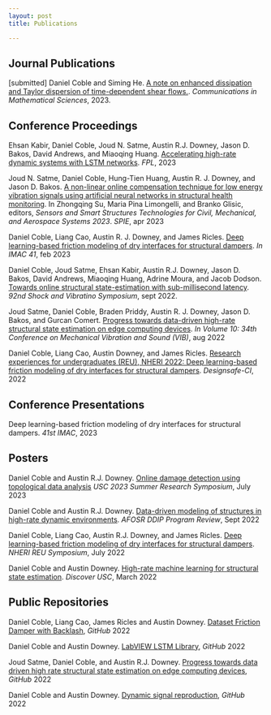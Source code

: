 ```yaml
---
layout: post
title: Publications

---
```

## Journal Publications

[submitted] Daniel Coble and Siming He. [A note on enhanced dissipation and Taylor dispersion of time-dependent shear flows.](https://arxiv.org/pdf/2309.15738.pdf). *Communications in Mathematical Sciences*, 2023.

## Conference Proceedings
Ehsan Kabir, Daniel Coble, Joud N. Satme, Austin R.J. Downey, Jason D. Bakos, David Andrews, and Miaoqing Huang. [Accelerating high-rate dynamic systems with LSTM networks](https://www.researchgate.net/publication/373685921_Accelerating_LSTM-based_High-Rate_Dynamic_System_Models#fullTextFileContent). *FPL*, 2023

Joud N. Satme, Daniel Coble, Hung-Tien Huang, Austin R. J. Downey, and Jason D. Bakos. [A non-linear online compensation technique for low energy vibration signals using artificial neural networks in structural health monitoring](https://cse.sc.edu/~adowney2/publications/Conference_publications/Satme2023NonLinearVibration.pdf). In Zhongqing Su, Maria Pina Limongelli, and Branko Glisic, editors, *Sensors and Smart Structures Technologies for Civil, Mechanical, and Aerospace Systems 2023*. *SPIE*, apr 2023

Daniel Coble, Liang Cao, Austin R. J. Downey, and James Ricles. [Deep learning-based friction modeling of dry interfaces for structural dampers](https://cse.sc.edu/~adowney2/publications/Conference_publications/Coble2023DeepLearningBased.pdf). *In IMAC 41*, feb 2023

Daniel Coble, Joud Satme, Ehsan Kabir, Austin R.J. Downey, Jason D. Bakos, David Andrews, Miaoqing Huang, Adrine Moura, and Jacob Dodson. [Towards online structural state-estimation with sub-millisecond latency](https://cse.sc.edu/~adowney2/publications/Conference_publications/Coble2022TowardsOnlineStructural.pdf). *92nd Shock and Vibratino Symposium*, sept 2022.

Joud Satme, Daniel Coble, Braden Priddy, Austin R. J. Downey, Jason D. Bakos, and Gurcan Comert. [Progress towards data-driven high-rate structural state estimation on edge computing devices](https://cse.sc.edu/~adowney2/publications/Conference_publications/Satme2022ProgressTowardsData.pdf). *In Volume 10: 34th Conference on Mechanical Vibration and Sound (VIB)*, aug 2022

Daniel Coble, Liang Cao, Austin Downey, and James Ricles. [Research experiences for undergraduates (REU), NHERI 2022: Deep learning-based friction modeling of dry interfaces for structural dampers](https://www.designsafe-ci.org/data/browser/public/designsafe.storage.published/PRJ-3609). *Designsafe-CI*, 2022

## Conference Presentations

Deep learning-based friction modeling of dry interfaces for structural dampers. *41st IMAC*, 2023

## Posters

Daniel Coble and Austin R.J. Downey. [Online damage detection using topological data analysis](https://cse.sc.edu/~adowney2/publications/Posters/Coble2023OnlineDamageDetection.pdf) *USC 2023 Summer Research Symposium*, July 2023

Daniel Coble and Austin R.J. Downey. [Data-driven modeling of structures in high-rate dynamic environments](https://cse.sc.edu/~adowney2/publications/Posters/Coble2022DataDrivenModeling.pdf). *AFOSR DDIP Program Review*, Sept 2022

Daniel Coble, Liang Cao, Austin R.J. Downey, and James Ricles. [Deep learning-based friction modeling of dry interfaces for structural dampers](https://cse.sc.edu/~adowney2/publications/Posters/Coble2022DeepLearningBased.pdf). *NHERI REU Symposium*, July 2022

Daniel Coble and Austin Downey. [High-rate machine learning for structural state estimation](https://cse.sc.edu/~adowney2/publications/Posters/Coble_2022_High_rate_machine_Learning.pdf). *Discover USC*, March 2022

## Public Repositories

Daniel Coble, Liang Cao, James Ricles and Austin Downey. [Dataset Friction Damper with Backlash](https://github.com/ARTS-Laboratory/Dataset-Friction-Damper-with-Backlash), *GitHub* 2022

Daniel Coble and Austin Downey. [LabVIEW LSTM Library](https://github.com/ARTS-Laboratory/LabVIEW-LSTM), *GitHub* 2022

Joud Satme, Daniel Coble, and Austin R.J. Downey. [Progress towards data driven high rate structural state estimation on edge computing devices](https://github.com/ARTS-Laboratory/Paper-Progress-towards-data-driven-high-rate-structural-state-estimation-on-edge-computing-devices), *GitHub* 2022

Daniel Coble and Austin Downey. [Dynamic signal reproduction](https://github.com/ARTS-Laboratory/Dynamic-signal-reproduction), *GitHub* 2022